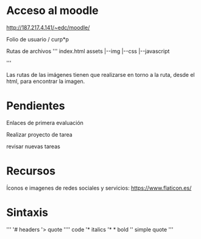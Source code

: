 # Acceso al moodle

http://187.217.4.141/~edc/moodle/

Folio de usuario / curp*p

Rutas de archivos
'''
index.html
assets
|--img
|--css
|--javascript

'''

Las rutas de las imágenes tienen que realizarse en torno a la ruta, desde el html, para encontrar la imagen.


# Pendientes

Enlaces de primera evaluación

Realizar proyecto de tarea

revisar nuevas tareas

# Recursos

Íconos e imagenes de redes sociales y servicios: https://www.flaticon.es/

# Sintaxis 

'''
'# headers
'>  quote
'''' code
'* italics
'* *   bold
'' simple quote
'''
